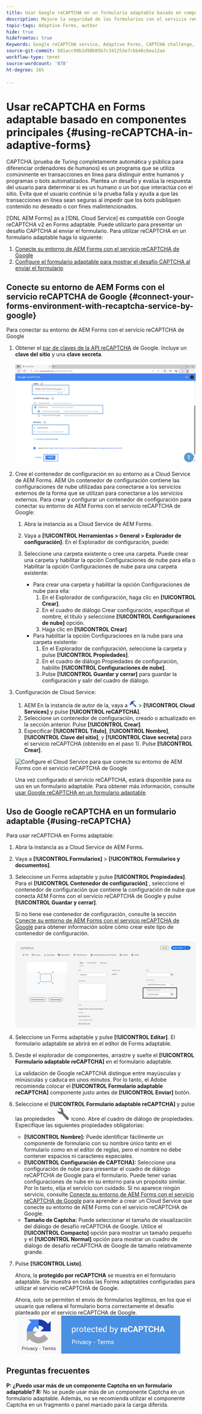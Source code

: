 ```yaml
---
title: Usar Google reCAPTCHA en un formulario adaptable basado en componentes principales
description: Mejore la seguridad de los formularios con el servicio reCAPTCHA de Google sin esfuerzo. Guía paso a paso en el interior!
topic-tags: Adaptive Forms, author
hide: true
hidefromtoc: true
Keywords: Google reCAPTCHA service, Adaptive Forms, CAPTCHA challenge, Bot prevention, Core Components, Form submission security, Form spam prevention
source-git-commit: b81acc99b1d90b05b7c341253e7cbb46c6ea12ae
workflow-type: tm+mt
source-wordcount: '878'
ht-degree: 16%

---
```


# Usar reCAPTCHA en Forms adaptable basado en componentes principales {#using-reCAPTCHA-in-adaptive-forms}

CAPTCHA (prueba de Turing completamente automática y pública para diferenciar ordenadores de humanos) es un programa que se utiliza comúnmente en transacciones en línea para distinguir entre humanos y programas o bots automatizados. Plantea un desafío y evalúa la respuesta del usuario para determinar si es un humano o un bot que interactúa con el sitio. Evita que el usuario continúe si la prueba falla y ayuda a que las transacciones en línea sean seguras al impedir que los bots publiquen contenido no deseado o con fines malintencionados.

[!DNL AEM Forms] as a [!DNL Cloud Service] es compatible con Google reCAPTCHA v2 en Forms adaptable. Puede utilizarlo para presentar un desafío CAPTCHA al enviar el formulario. Para utilizar reCAPTCHA en un formulario adaptable haga lo siguiente:

1. [Conecte su entorno de AEM Forms con el servicio reCAPTCHA de Google](#connect-your-forms-environment-with-recaptcha-service-by-google)
1. [Configure el formulario adaptable para mostrar el desafío CAPTCHA al enviar el formulario](#using-reCAPTCHA)

## Conecte su entorno de AEM Forms con el servicio reCAPTCHA de Google {#connect-your-forms-environment-with-recaptcha-service-by-google}

Para conectar su entorno de AEM Forms con el servicio reCAPTCHA de Google

1. Obtener el [par de claves de la API reCAPTCHA](https://www.google.com/recaptcha/admin) de Google. Incluye un **clave del sitio** y una **clave secreta**.

   ![Cree la configuración reCAPTCHA de Google del sitio web de Google para obtener las claves reCAPTCHA](/help/forms/assets/google-captcha.gif)
1. Cree el contenedor de configuración en su entorno as a Cloud Service de AEM Forms. AEM Un contenedor de configuración contiene las configuraciones de nube utilizadas para conectarse a los servicios externos de la forma que se utilizan para conectarse a los servicios externos. Para crear y configurar un contenedor de configuración para conectar su entorno de AEM Forms con el servicio reCAPTCHA de Google:
   1. Abra la instancia as a Cloud Service de AEM Forms.
   1. Vaya a **[!UICONTROL Herramientas > General > Explorador de configuración]**. En el Explorador de configuración, puede:
   1. Seleccione una carpeta existente o cree una carpeta. Puede crear una carpeta y habilitar la opción Configuraciones de nube para ella o Habilitar la opción Configuraciones de nube para una carpeta existente:

      * Para crear una carpeta y habilitar la opción Configuraciones de nube para ella:
         1. En el Explorador de configuración, haga clic en **[!UICONTROL Crear]**.
         1. En el cuadro de diálogo Crear configuración, especifique el nombre, el título y seleccione **[!UICONTROL Configuraciones de nube]** opción.
         1. Haga clic en **[!UICONTROL Crear]**
      * Para habilitar la opción Configuraciones en la nube para una carpeta existente:
         1. En el Explorador de configuración, seleccione la carpeta  y pulse **[!UICONTROL Propiedades]**.
         1. En el cuadro de diálogo Propiedades de configuración, habilite **[!UICONTROL Configuraciones de nube]**.
         1. Pulse **[!UICONTROL Guardar y cerrar]** para guardar la configuración y salir del cuadro de diálogo.

1. Configuración de Cloud Service:
   1. AEM En la instancia de autor de la, vaya a ![tools-1](assets/tools-1.png) > **[!UICONTROL Cloud Services]** y pulse **[!UICONTROL reCAPTCHA]**.
   1. Seleccione un contenedor de configuración, creado o actualizado en la sección anterior. Pulse **[!UICONTROL Crear]**.
   1. Especificar **[!UICONTROL Título]**, **[!UICONTROL Nombre]**, **[!UICONTROL Clave del sitio]**, y **[!UICONTROL Clave secreta]** para el servicio reCAPTCHA (obtenido en el paso 1). Pulse **[!UICONTROL Crear]**.


   ![Configure el Cloud Service para que conecte su entorno de AEM Forms con el servicio reCAPTCHA de Google](/help/forms/assets/captcha-configuration.gif)



   Una vez configurado el servicio reCAPTCHA, estará disponible para su uso en un formulario adaptable. Para obtener más información, consulte [usar Google reCAPTCHA en un formulario adaptable](#using-reCAPTCHA).


## Uso de Google reCAPTCHA en un formulario adaptable {#using-reCAPTCHA}

Para usar reCAPTCHA en Forms adaptable:

1. Abra la instancia as a Cloud Service de AEM Forms.
1. Vaya a **[!UICONTROL Formularios]** > **[!UICONTROL Formularios y documentos]**.
1. Seleccione un Forms adaptable y pulse **[!UICONTROL Propiedades]**. Para el **[!UICONTROL Contenedor de configuración]** , seleccione el contenedor de configuración que contiene la configuración de nube que conecta AEM Forms con el servicio reCAPTCHA de Google y pulse **[!UICONTROL Guardar y cerrar]**.

   Si no tiene ese contenedor de configuración, consulte la sección [Conecte su entorno de AEM Forms con el servicio reCAPTCHA de Google](#connect-your-forms-environment-with-recaptcha-service-by-google) para obtener información sobre cómo crear este tipo de contenedor de configuración.

   ![Seleccionar contenedor de configuración](/help/forms/assets/captcha-properties.png)

1. Seleccione un Forms adaptable y pulse **[!UICONTROL Editar]**. El formulario adaptable se abrirá en el editor de Forms adaptable.
1. Desde el explorador de componentes, arrastre y suelte el **[!UICONTROL Formulario adaptable reCAPTCHA]** en el formulario adaptable.

   La validación de Google reCAPTCHA distingue entre mayúsculas y minúsculas y caduca en unos minutos. Por lo tanto, el Adobe recomienda colocar el **[!UICONTROL Formulario adaptable reCAPTCHA]** componente justo antes de **[!UICONTROL Enviar]** botón.

1. Seleccione el **[!UICONTROL Formulario adaptable reCAPTCHA]** y pulse las propiedades ![Icono Propiedades](assets/configure-icon.svg) icono. Abre el cuadro de diálogo de propiedades. Especifique las siguientes propiedades obligatorias:
   * **[!UICONTROL Nombre]:** Puede identificar fácilmente un componente de formulario con su nombre único tanto en el formulario como en el editor de reglas, pero el nombre no debe contener espacios ni caracteres especiales.
   * **[!UICONTROL Configuración de CAPTCHA]:** Seleccione una configuración de nube para presentar el cuadro de diálogo reCAPTCHA de Google para el formulario. Puede tener varias configuraciones de nube en su entorno para un propósito similar. Por lo tanto, elija el servicio con cuidado. Si no aparece ningún servicio, consulte [Conecte su entorno de AEM Forms con el servicio reCAPTCHA de Google](#connect-your-forms-environment-with-recaptcha-service-by-google) para aprender a crear un Cloud Service que conecte su entorno de AEM Forms con el servicio reCAPTCHA de Google.
   * **Tamaño de Captcha:** Puede seleccionar el tamaño de visualización del diálogo de desafío reCAPTCHA de Google. Utilice el **[!UICONTROL Compacto]** opción para mostrar un tamaño pequeño y el **[!UICONTROL Normal]** opción para mostrar un cuadro de diálogo de desafío reCAPTCHA de Google de tamaño relativamente grande.

1. Pulse **[!UICONTROL Listo]**.

   Ahora, la **protegido por reCAPTCHA** se muestra en el formulario adaptable. Se muestra en todas las Forms adaptables configuradas para utilizar el servicio reCAPTCHA de Google.

   Ahora, solo se permiten el envío de formularios legítimos, en los que el usuario que rellena el formulario borra correctamente el desafío planteado por el servicio reCAPTCHA de Google.
   ![Distintivo protegido por reCAPTCHA de Google](/help/forms/assets/google-recaptcha-v2.png)

<!--
### Show or hide CAPTCHA component based on rules {#show-hide-captcha}

You can select to show or hide the CAPTCHA component based on rules that you apply on a component in an Adaptive Form. Tap the component, select ![edit rules](assets/edit-rules-icon.svg), and tap **[!UICONTROL Create]** to create a rule. For more information on creating rules, see [Rule Editor](rule-editor.md).

For example, the CAPTCHA component must display in an Adaptive Form only if the Currency Value field in the form has a value of more than 25000.

Tap the **[!UICONTROL Currency Value]** field in the form and create the following rules:

![Show or hide rules](assets/rules-show-hide-captcha.png)

   >[!NOTE]
   >
   > When you select a reCAPTCHA v2 configuration and the size is set to [!UICONTROL Invisible], the show/hide option remains disabled.

   -->

## Preguntas frecuentes

**P: ¿Puedo usar más de un componente Captcha en un formulario adaptable?**
**R:** No se puede usar más de un componente Captcha en un formulario adaptable. Además, no se recomienda utilizar el componente Captcha en un fragmento o panel marcado para la carga diferida.

